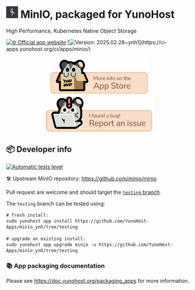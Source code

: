 <!--
N.B.: This README was automatically generated by <https://github.com/YunoHost/apps_tools/blob/main/readme_generator>
It shall NOT be edited by hand.
-->

<h1>
  <img src="https://raw.githubusercontent.com/YunoHost/apps/main/logos/minio.png" width="32px" alt="Logo of MinIO">
  MinIO, packaged for YunoHost
</h1>

High Performance, Kubernetes Native Object Storage

[![🌐 Official app website](https://img.shields.io/badge/Official_app_website-darkgreen?style=for-the-badge)](https://min.io)
[![Version: 2025.02.28~ynh1](https://img.shields.io/badge/Version-2025.02.28~ynh1-rgba(0,150,0,1)?style=for-the-badge)](https://ci-apps.yunohost.org/ci/apps/minio/)

<div align="center">
<a href="https://apps.yunohost.org/app/minio"><img height="100px" src="https://github.com/YunoHost/yunohost-artwork/raw/refs/heads/main/badges/neopossum-badges/badge_more_info_on_the_appstore.svg"/></a>
<a href="https://github.com/YunoHost-Apps/minio_ynh/issues"><img height="100px" src="https://github.com/YunoHost/yunohost-artwork/raw/refs/heads/main/badges/neopossum-badges/badge_report_an_issue.svg"/></a>
</div>

## 📦 Developer info

[![Automatic tests level](https://apps.yunohost.org/badge/cilevel/minio)](https://ci-apps.yunohost.org/ci/apps/minio/)

🛠️ Upstream MinIO repository: <https://github.com/minio/minio>

Pull request are welcome and should target the [`testing` branch](https://github.com/YunoHost-Apps/minio_ynh/tree/testing).

The `testing` branch can be tested using:
```
# fresh install:
sudo yunohost app install https://github.com/YunoHost-Apps/minio_ynh/tree/testing

# upgrade an existing install:
sudo yunohost app upgrade minio -u https://github.com/YunoHost-Apps/minio_ynh/tree/testing
```

### 📚 App packaging documentation

Please see <https://doc.yunohost.org/packaging_apps> for more information.